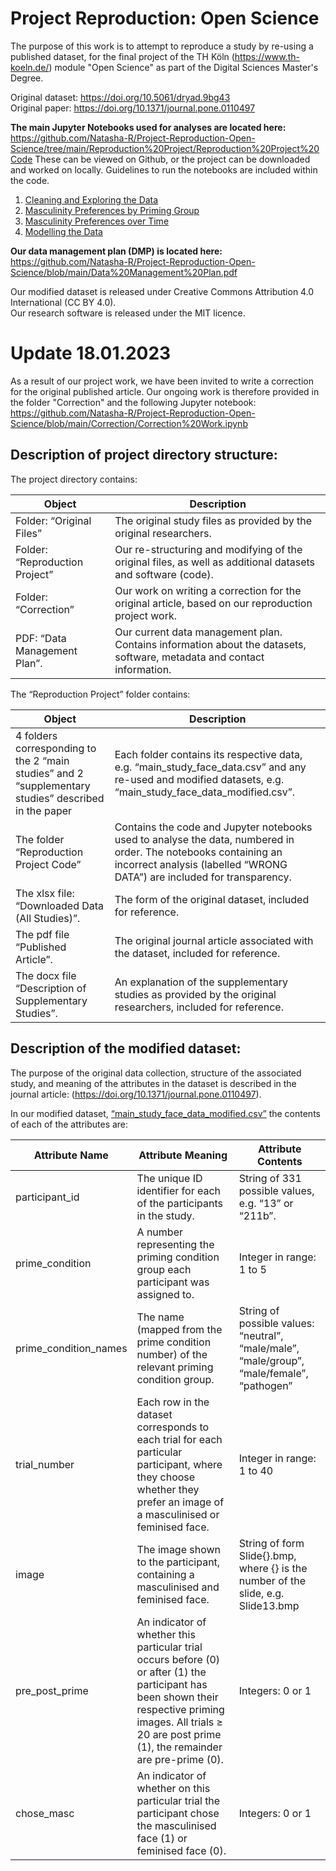 # Project Reproduction: Open Science

The purpose of this work is to attempt to reproduce a study by re-using a published dataset, for the final project of the TH Köln (https://www.th-koeln.de/) module "Open Science" as part of the Digital Sciences Master's Degree. 

Original dataset: https://doi.org/10.5061/dryad.9bg43   
Original paper: https://doi.org/10.1371/journal.pone.0110497    

**The main Jupyter Notebooks used for analyses are located here:** https://github.com/Natasha-R/Project-Reproduction-Open-Science/tree/main/Reproduction%20Project/Reproduction%20Project%20Code
These can be viewed on Github, or the project can be downloaded and worked on locally. Guidelines to run the notebooks are included within the code.

1. [Cleaning and Exploring the Data](https://github.com/Natasha-R/Project-Reproduction-Open-Science/blob/main/Reproduction%20Project/Reproduction%20Project%20Code/1.%20Cleaning%20and%20Exploring%20Data.ipynb)  
2. [Masculinity Preferences by Priming Group](https://github.com/Natasha-R/Project-Reproduction-Open-Science/blob/main/Reproduction%20Project/Reproduction%20Project%20Code/2.%20Masculinity%20preferences%20by%20priming%20group.ipynb)  
3. [Masculinity Preferences over Time](https://github.com/Natasha-R/Project-Reproduction-Open-Science/blob/main/Reproduction%20Project/Reproduction%20Project%20Code/3.%20Masculinity%20over%20'time'.ipynb)  
4. [Modelling the Data](https://github.com/Natasha-R/Project-Reproduction-Open-Science/blob/main/Reproduction%20Project/Reproduction%20Project%20Code/4.%20Modelling%20the%20data.ipynb)  

**Our data management plan (DMP) is located here:** https://github.com/Natasha-R/Project-Reproduction-Open-Science/blob/main/Data%20Management%20Plan.pdf

Our modified dataset is released under Creative Commons Attribution 4.0 International (CC BY 4.0).  
Our research software is released under the MIT licence.  

# Update 18.01.2023

As a result of our project work, we have been invited to write a correction for the original published article. Our ongoing work is therefore provided in the folder "Correction" and the following Jupyter notebook: https://github.com/Natasha-R/Project-Reproduction-Open-Science/blob/main/Correction/Correction%20Work.ipynb

## Description of project directory structure:

The project directory contains:

| Object                         | Description                                                                                                            |
|--------------------------------|------------------------------------------------------------------------------------------------------------------------|
| Folder: “Original Files”       | The original study files as provided by the original researchers.                                                      |
| Folder: “Reproduction Project” | Our re-structuring and modifying of the original files, as well as additional datasets and software (code).            |
| Folder: “Correction”           | Our work on writing a correction for the original article, based on our reproduction project work.                     |
| PDF: “Data Management Plan”.   | Our current data management plan. Contains information about the datasets, software, metadata and contact information. |

The “Reproduction Project” folder contains:

| Object                                                                                               | Description                                                                                                                                                                                  |
|------------------------------------------------------------------------------------------------------|----------------------------------------------------------------------------------------------------------------------------------------------------------------------------------------------|
| 4 folders corresponding to the 2 “main studies” and 2 “supplementary studies” described in the paper | Each folder contains its respective data, e.g. “main_study_face_data.csv” and any re-used and modified datasets, e.g.  “main_study_face_data_modified.csv”.                                  |
| The folder “Reproduction Project Code”                                                               | Contains the code and Jupyter notebooks used to analyse the data, numbered in order. The notebooks containing an incorrect analysis (labelled “WRONG DATA”) are included for transparency.   |
| The xlsx file: “Downloaded Data (All Studies)”.                                                      | The form of the original dataset, included for reference.                                                                                                                                    |
| The pdf file “Published Article”.                                                                    | The original journal article associated with the dataset, included for reference.                                                                                                            |
| The docx file “Description of Supplementary Studies”.                                                | An explanation of the supplementary studies as provided by the original researchers, included for reference.                                                                                 |

## Description of the modified dataset:

The purpose of the original data collection, structure of the associated study, and meaning of the attributes in the dataset is described in the journal article: (https://doi.org/10.1371/journal.pone.0110497).

In our modified dataset, [“main_study_face_data_modified.csv”](https://github.com/Natasha-R/Project-Reproduction-Open-Science/blob/main/Reproduction%20Project/Main%20Study%20(Face)/main_study_face_data_modified.csv) the contents of each of the attributes are:

| Attribute Name        | Attribute Meaning                                                                                                                                                                                                 | Attribute Contents                                                                         |
|-----------------------|-------------------------------------------------------------------------------------------------------------------------------------------------------------------------------------------------------------------|--------------------------------------------------------------------------------------------|
| participant_id        | The unique ID identifier for each of the participants in the study.                                                                                                                                               | String of 331 possible values, e.g. “13” or “211b”.                                        |
| prime_condition       | A number representing the priming condition group each participant was assigned to.                                                                                                                               | Integer in range: 1 to 5                                                                   |
| prime_condition_names | The name (mapped from the prime condition number) of the relevant priming condition group.                                                                                                                        | String of possible values: “neutral”, “male/male”, “male/group”, “male/female”, “pathogen” |
| trial_number          | Each row in the dataset corresponds to each trial for each particular participant, where they choose whether they prefer an image of a masculinised or feminised face.                                            | Integer in range: 1 to 40                                                                  |
| image                 | The image shown to the participant, containing a masculinised and feminised face.                                                                                                                                 | String of form Slide{}.bmp, where {} is the number of the slide, e.g. Slide13.bmp          |
| pre_post_prime        | An indicator of whether this particular trial occurs before (0) or after (1) the participant has been shown their respective priming images. All trials ≥ 20 are post prime (1), the remainder are pre-prime (0). | Integers: 0 or 1                                                                           |
| chose_masc            | An indicator of whether on this particular trial the participant chose the masculinised face (1) or feminised face (0).                                                                                           | Integers: 0 or 1                                                                           |

